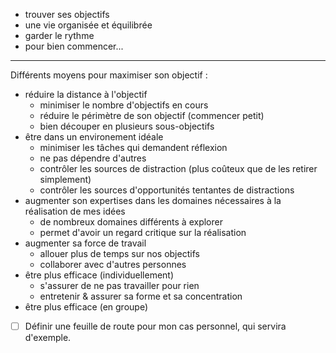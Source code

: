 - trouver ses objectifs
- une vie organisée et équilibrée
- garder le rythme
- pour bien commencer...

---
Différents moyens pour maximiser son objectif :
- réduire la distance à l'objectif
  - minimiser le nombre d'objectifs en cours
  - réduire le périmètre de son objectif (commencer petit)
  - bien découper en plusieurs sous-objectifs
- être dans un environement idéale
  - minimiser les tâches qui demandent réflexion
  - ne pas dépendre d'autres
  - contrôler les sources de distraction (plus coûteux que de les retirer simplement)
  - contrôler les sources d'opportunités tentantes de distractions
- augmenter son expertises dans les domaines nécessaires à la réalisation de mes idées
  - de nombreux domaines différents à explorer
  - permet d'avoir un regard critique sur la réalisation
- augmenter sa force de travail
  - allouer plus de temps sur nos objectifs
  - collaborer avec d'autres personnes
- être plus efficace (individuellement)
  - s'assurer de ne pas travailler pour rien
  - entretenir & assurer sa forme et sa concentration
- être plus efficace (en groupe)

- [ ] Définir une feuille de route pour mon cas personnel, qui servira d'exemple.
